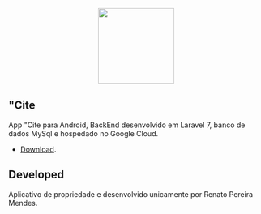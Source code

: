 <p align="center"><img src="https://lh3.googleusercontent.com/3qPYrcGXVl-88T_3BB2rgMxowbdU70kStpj-Cc9_pdmATN3EGPEnGXoLcwwisOfLTdU=s180-rw" width="150"></p>

## "Cite

App "Cite para Android, BackEnd desenvolvido em Laravel 7, banco de dados MySql e hospedado no Google Cloud.

- [Download](https://play.google.com/store/apps/details?id=com.renmen.cite).

## Developed

Aplicativo de propriedade e desenvolvido unicamente por Renato Pereira Mendes.
